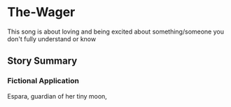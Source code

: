 # The-Wager
This song is about loving and being excited about something/someone you don't fully understand or know

## Story Summary 
### Fictional Application
Espara, guardian of her tiny moon, 
